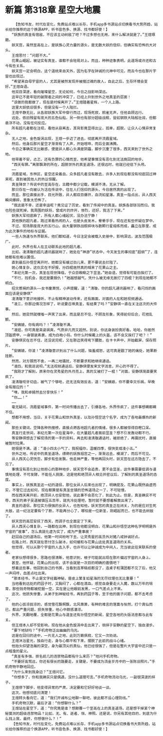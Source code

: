 # 新篇 第318章 星空大地震
        【告知书友，时代在变化，免费站点难以长存，手机app多书源站点切换看书大势所趋，站长给你推荐的这个换源APP，听书音色多、换源、找书都好使！】
       “妖族的真圣有宿敌，不应该主动树敌了吧？不过多想也无用，来什么解决就是了。”王煊琢磨。
       妖天宫，虽然至高在上，是妖族心灵力量的源头，是无数大妖的信仰，但确实有恐怖的大对头。
       王煊思忖：“问题不大。”
       花果山崛起，被证实有真圣，谁都不会轻易对上。而且，种种迹象表明，此道场或许还和古今有些关系。
       妖天宫一定会明白，这个道统来自天外，因为名字在钟诚的元神中可见，而古今也在那片宇宙也出现过。
       “希望来自母宇宙的人，尤其是被然发现并被搜过魂的故人，自此之后，生存环境会变好。”王煊自语。
       他双目深邃，看向璀璨星空，无论如何，今日之战影响深远。
       这早已不是年轻的破限者之间的冲突了，已经上升到世外之地真圣的层面！
       “该做的我都做了，现在是时候离开了。”王煊踏着星辉，一个人上路。
       这里大妖依旧很多，但是没有一个人阻拦。
       王煊平静无比，从各部妖族大军中穿行而过，现场死寂，鸦雀无声，任他自顾远行。
       远处，依旧残留有庞大的五色仙船，另一侧也有部分超级战舰，皆如钢铁大陆般壮阔，但都悬浮不动，没有任何反应。
       所有超凡者都在注视，看他从容离去，其背影竟显得出尘，孤单，超脱，让众人心情异常复杂。
       无人之地，金色旋涡出现，王煊一步迈了进去，彻底离开流霞星域。
       然后，他身后那片星空才渐渐有了人声，开始喧哗，而后全面沸腾。
       今日之事确实无比敏感，便是异人都心头满是阴霾，脚步沉重了很多，西天来到了世外之地。
       他带着不安，忐忑，还有负罪的心情而至，他希望事情没有恶化到无法挽回的地步。
       “西天有罪。”离那飘渺的所在，超脱世外的真圣道场，还很远时，他就已经低下头颅。
       ……
       流霞星域，东林区，星空还染着血，众多超凡者没有散去，许多人到现在都没有彻底回过神来呢，直到被其他人的热议惊醒。
       真圣降世？传说中的至高存在，古籍中都少记载，模湖不清，无从了解。
       那只存在一向被认为活在传说中，住在人们信仰的源头，今日居然真的出现了。
       而且，那位直接出手，目光所致，异人都双目爆开，血流如星瀑。真圣一指点出，异人西天瞬间爆碎，景象太恐怖了。
       “我这是不幸，还是幸运呢？竟见证了历史，看到了传闻中的真圣。妖族各部铩羽而归，我也险些就死掉，我周围的妖将，曾成片的炸开，惨烈，还好，我活了下来。”
       妖族大军彻底麻了，所有人都心绪起伏，没办法宁静！
       其他族的超凡者，跑过来看热闹的人，也是头皮发木，晕晕乎乎，现在还有些怀疑在梦中。
       不过，现场那座庞大的五行山，由大量钢铁战舰碎块与数颗行星熔炼而成，矗立在那里，成为此次事件的地标与证据。
       一些人快速与外界联系，他们都知道，今日注定会被载入史册中，影响深远，波及范围极广。
       此时，外界也有人在主动联系此地的超凡者。
       比如，凌清璇的超凡通讯器就响了，她处在“神游”状态中，今天发生的事彻底“超纲”了，连她都有些难以置信。
       直到最后孙悟空离开时，她都没有缓过劲儿来，更不要说去拦阻了。
       她心情复杂，这仇实在不好报，孙四棍居然真的喊来了花果山之主。
       “本纪元第一次，真圣在现世降临，于众目睽睽之下显圣。”她自语，觉得有可能白挨打了。
       “不行，找机会，我还是要报仇！”她越想越气，凭什么被无缘无故打了四棍？到现在她都不明白。
       招灾惹祸的源头——女书童萧悦，小声提醒，道：“清璇，你的超凡通讯器响了，看闪烁的画面应该是安静琪”
       凌清璇下意识地接听，不止有精神波动传来，还有画面，对面的人在和她视频通话。
       “凌三，你那边情况怎样了，听说要召唤真圣，有结果了吗？”安静琪一直在关注这次的大件事。
       然后，她突然就噗嗤一声笑了出来，而且是忍不住，不顾及形象，笑得前仰后合，花枝乱颤。
       “安姨娘，你有病吗？！”凌清璇不满。
       “凌妞，你可真是英姿飒爽，气质非凡而又超然。别说，你这身装扮真好看。哈哈，你居然顶盔掼甲，一身银装素裹，成为白袍小将。你什么时候戴上的头盔，该不会又挨打了吧？！”
       安静琪实在忍不住，还没说完呢，又在那边笑得弯下腰肢，在卡卡声中，开始截屏，保存照片。
       “安姨娘，你滚！”凌清璇意识到出了什么问题，恼羞成怒，这可真是戳了她的痛处，她果断挂断。
       然而，对方锲而不舍，一再二地骚扰，不断要求和她继续通话。
       “凌四，和我说说呗。”无法视频通话后，安静琪便发来文字消息，开心的不得了。
       “我刚才了解到，原来你在灵秀星的外月亮上，真的又被打了一棍！”对面，安静琪简直要笑疯了。
       凌清璇咬牙切齿，被气了个够呛，还无法有效反击，道：“安姨娘，你不要幸灾乐祸，早晚会有报应的！”
       “嘿，我和卓嫣然去分享快乐！”
       “你……！”
       ……
       毫无疑问，流霞星域事件，第一时间传播出去了，引爆各地，外界传疯了，这件事想瞒都瞒不住。
       想都不用想，当日，关于花果山和世外真圣，以及孙悟空这个名字，成为了各地最爆热的新闻。
       那些关键词，空降各种热搜榜，直接点燃各地超凡者的情绪，很多人都被惊得目瞪口呆。
       真圣行走世间，本纪元第一次在星海中，在大量超凡者面前显圣？想不引发轰动都不行。
       等安静琪想去了解现场的第一手的资料，再去和凌清璇通话时，被拒绝了，再骚扰时，直接被暂时拉黑。
       她很是不满，道：“凌小四太小气了，我祝福你，温暖四季，很快变成凌小五。”
       世外之地，传说中的真圣道场，缥缈的妖族祖宫之一，渐渐远去，模湖了，而后不可见。
       异人西天心灵恍忽，脚步有些发飘，他走神严重，等他再回头时，妖天宫在远方隐去了，不见了。
       事情没有恶化到让他担心的那种地步，妖天宫不会追责，更不会显圣，这件事需要低调与谨慎地处理，不可发酵，不能任人挑拨，这是他和绝顶异人相见并密议后，了解到的真圣道场的态度。
       事实上，妖族真圣这一纪的道侣，那位女异人后来也出现了，明确提及，花果山既然由虚而实，不管它过去如何，现在都算是有真圣坐镇的恐怖道场之一了，不可轻慢。
       而在西天离开前，绝顶异人也安慰他，说此事不会恶化了，到此为止。但是，真圣确实不可辱，西天的弟子吴道被镇压五百年，就先冷处理吧，暂时就不要想着解救出来了。
       真圣的道侣，那位实力很强的女异人，也告知他，妖天宫的真圣正在闭关，为的是应对生死大敌，这一纪注定要有个了断，不能再分心了，哪怕是一位新圣，刚崛起而已，也不能去树敌了。
       妖天宫的高层安抚了西天，而调子也全面定了下来。
       异人西天心情复杂，一路都在出神，到现在他都没明白，花果山和孙悟空这种名字明明是外宇宙的“故事”，怎么真就化虚为实了，成为严重事故？
       赶回自己的道场后，他第一时间吩咐下去，让灵秀星的高员外对猪八戒钟诚好点。
       在路上时，西天就在思忖怎么破冰，如何缓和与花果山这处真圣道场的关系。
       他觉得，可以从那个宇宙的人去入手，也许可以让钟诚成为中间人，充当彼此往来联系的使者。
       老家伙想得很多，思路也很清晰，他意识到，根子可能就出现在那片偏远宇宙的人身上。
       甚至，他怀疑，花果山的出现，该不会就是一次目的明确的震慑吧？
       想着这些事，他回到自己的书房，当看到连草稿纸都没了，连桌子和蒲团都不见了后，他又一声闷哼，血差点吐出来。
       “那本经书，不止是文字经篇神秘，兽皮上繁复如星海的无尽纹理也无比重要！”
       当他看到远处的药园子时，又胸闷了，心都在滴血，感觉自身要走火入魔，数以万年的培育，那些钱奇物都被挖掘一空，实在是让他眼前发黑，一口气差点上不来。
       这次，他损失惨重，从弟子到神秘经书，再到药园子等，至于他的面子问题，都不去考虑了。
       他的心拔凉拔凉的，感觉雪花飘啊飘，北风萧萧，有种的难言的落寞与怅然，打个真仙而已，都出严重问题，损失惨重，他心中颇感凄凉。
       外界，天翻地覆，全都是花果山与道圣还有孙悟空的新闻，星空各地的头版消息都与此有关。
       但王煊本人却不受影响，现在他从金色旋涡中走出来了，徜徉于安静的星空下，独自漫步。
       “要下地狱吗？”手机奇物泛出幽幽的乌光。
       这是在回归的途中，一片无人之地，此刻万籁俱寂，它又一次劝说。
       王煊沐浴星光，独自行走，身与心都平和下来，摆脱了此前的战斗心绪。
       他抬头仰望浩瀚的深空，身为最顶尖的真仙，他已经很强了，但是在整片大宇宙中还只是一点暗澹的星火。
       “真圣有多强，排名前几的违禁物品都有什么来历？”他问手机奇物。
       “不要好高骛远，你还有很长的路要走，关键是，不要成为流金岁月中的一张陈旧照片。”手机奇物平静地回应。
       “为什么来到我身边？”王煊问它。
       “你想多了，你和我确实只是偶遇，没什么道理可言。”手机奇物流动乌光，一副很深邃的样子。
       王煊停下脚步，他变得异常的严肃，决定要和它好好地谈一谈。
       这次，他想彻底问清楚！
       王煊转头看向它，道：“我们开诚布公地聊一聊吧，彼此都不设心理防线。”
       手机奇物沉默，最后才道：“你想聊什么？”
       王煊站在星空下，道：“你究竟是谁？想颠覆一个至高在上的真圣道场，还是想干掉某个神秘莫测的超级违禁物品？比如，无、有、逝者、恒、神照。还是说，你另有其他目的，到底为什么找上我，最终，你想做什么？！”
       【告知书友，时代在变化，免费站点难以长存，手机app多书源站点切换看书大势所趋，站长给你推荐的这个换源APP，听书音色多、换源、找书都好使！】